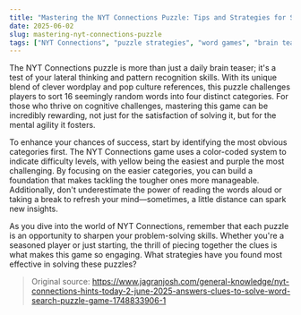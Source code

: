 ```yaml
---
title: "Mastering the NYT Connections Puzzle: Tips and Strategies for Success"
date: 2025-06-02
slug: mastering-nyt-connections-puzzle
tags: ["NYT Connections", "puzzle strategies", "word games", "brain teasers"]
---
```


The NYT Connections puzzle is more than just a daily brain teaser; it's a test of your lateral thinking and pattern recognition skills. With its unique blend of clever wordplay and pop culture references, this puzzle challenges players to sort 16 seemingly random words into four distinct categories. For those who thrive on cognitive challenges, mastering this game can be incredibly rewarding, not just for the satisfaction of solving it, but for the mental agility it fosters.

To enhance your chances of success, start by identifying the most obvious categories first. The NYT Connections game uses a color-coded system to indicate difficulty levels, with yellow being the easiest and purple the most challenging. By focusing on the easier categories, you can build a foundation that makes tackling the tougher ones more manageable. Additionally, don't underestimate the power of reading the words aloud or taking a break to refresh your mind—sometimes, a little distance can spark new insights.

As you dive into the world of NYT Connections, remember that each puzzle is an opportunity to sharpen your problem-solving skills. Whether you're a seasoned player or just starting, the thrill of piecing together the clues is what makes this game so engaging. What strategies have you found most effective in solving these puzzles? 

> Original source: https://www.jagranjosh.com/general-knowledge/nyt-connections-hints-today-2-june-2025-answers-clues-to-solve-word-search-puzzle-game-1748833906-1